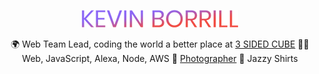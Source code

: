 <div align="center">

[![Kevin Borrill][logo-url]][url]

🌍 Web Team Lead, coding the world a better place at [3 SIDED CUBE]([cube-url])
👨‍💻 Web, JavaScript, Alexa, Node, AWS
📸 [Photographer]([unsplash-url])
👔 Jazzy Shirts

</div>

[logo-url]: https://github.com/kev2480/kev2480/raw/main/name-logo-trans.png
[cube-url]: https://www.3sidedcube.com
[unsplash-url]: https://unsplash.com/@kev2480
[url]: https://kevinborrill.co.uk